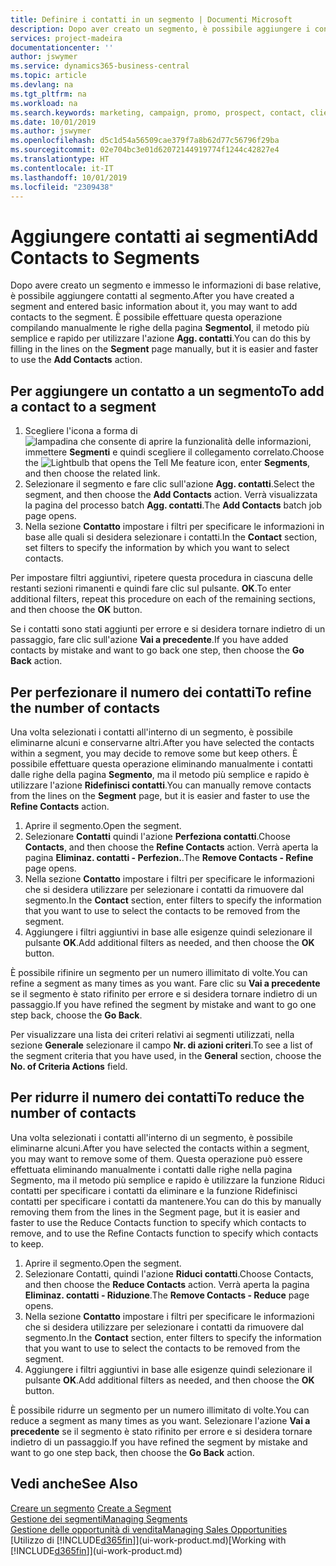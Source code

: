 ```yaml
---
title: Definire i contatti in un segmento | Documenti Microsoft
description: Dopo aver creato un segmento, è possibile aggiungere i contatti al segmento, ad esempio, come parte di una campagna di marketing mirata ai clienti o contatti specifici.
services: project-madeira
documentationcenter: ''
author: jswymer
ms.service: dynamics365-business-central
ms.topic: article
ms.devlang: na
ms.tgt_pltfrm: na
ms.workload: na
ms.search.keywords: marketing, campaign, promo, prospect, contact, client, customer
ms.date: 10/01/2019
ms.author: jswymer
ms.openlocfilehash: d5c1d54a56509cae379f7a8b62d77c56796f29ba
ms.sourcegitcommit: 02e704bc3e01d62072144919774f1244c42827e4
ms.translationtype: HT
ms.contentlocale: it-IT
ms.lasthandoff: 10/01/2019
ms.locfileid: "2309438"
---
```

# <a name="add-contacts-to-segments"></a><span data-ttu-id="9bbad-103">Aggiungere contatti ai segmenti</span><span class="sxs-lookup"><span data-stu-id="9bbad-103">Add Contacts to Segments</span></span>
<span data-ttu-id="9bbad-104">Dopo avere creato un segmento e immesso le informazioni di base relative, è possibile aggiungere contatti al segmento.</span><span class="sxs-lookup"><span data-stu-id="9bbad-104">After you have created a segment and entered basic information about it, you may want to add contacts to the segment.</span></span> <span data-ttu-id="9bbad-105">È possibile effettuare questa operazione compilando manualmente le righe della pagina **Segmentol**, il metodo più semplice e rapido per utilizzare l'azione **Agg. contatti**.</span><span class="sxs-lookup"><span data-stu-id="9bbad-105">You can do this by filling in the lines on the **Segment** page manually, but it is easier and faster to use the **Add Contacts** action.</span></span>

## <a name="to-add-a-contact-to-a-segment"></a><span data-ttu-id="9bbad-106">Per aggiungere un contatto a un segmento</span><span class="sxs-lookup"><span data-stu-id="9bbad-106">To add a contact to a segment</span></span>
1. <span data-ttu-id="9bbad-107">Scegliere l'icona a forma di ![lampadina che consente di aprire la funzionalità delle informazioni](media/ui-search/search_small.png "Informazioni sull'operazione che si desidera eseguire"), immettere **Segmenti** e quindi scegliere il collegamento correlato.</span><span class="sxs-lookup"><span data-stu-id="9bbad-107">Choose the ![Lightbulb that opens the Tell Me feature](media/ui-search/search_small.png "Tell me what you want to do") icon, enter **Segments**, and then choose the related link.</span></span>  
2. <span data-ttu-id="9bbad-108">Selezionare il segmento e fare clic sull'azione **Agg. contatti**.</span><span class="sxs-lookup"><span data-stu-id="9bbad-108">Select the segment, and then choose the **Add Contacts** action.</span></span> <span data-ttu-id="9bbad-109">Verrà visualizzata la pagina del processo batch **Agg. contatti**.</span><span class="sxs-lookup"><span data-stu-id="9bbad-109">The **Add Contacts** batch job page opens.</span></span>
3. <span data-ttu-id="9bbad-110">Nella sezione **Contatto** impostare i filtri per specificare le informazioni in base alle quali si desidera selezionare i contatti.</span><span class="sxs-lookup"><span data-stu-id="9bbad-110">In the **Contact** section, set filters to specify the information by which you want to select contacts.</span></span>

<span data-ttu-id="9bbad-111">Per impostare filtri aggiuntivi, ripetere questa procedura in ciascuna delle restanti sezioni rimanenti e quindi fare clic sul pulsante. **OK**.</span><span class="sxs-lookup"><span data-stu-id="9bbad-111">To enter additional filters, repeat this procedure on each of the remaining sections, and then choose the **OK** button.</span></span>

<span data-ttu-id="9bbad-112">Se i contatti sono stati aggiunti per errore e si desidera tornare indietro di un passaggio, fare clic sull'azione **Vai a precedente**.</span><span class="sxs-lookup"><span data-stu-id="9bbad-112">If you have added contacts by mistake and want to go back one step, then choose the **Go Back** action.</span></span>

## <a name="to-refine-the-number-of-contacts"></a><span data-ttu-id="9bbad-113">Per perfezionare il numero dei contatti</span><span class="sxs-lookup"><span data-stu-id="9bbad-113">To refine the number of contacts</span></span>
<span data-ttu-id="9bbad-114">Una volta selezionati i contatti all'interno di un segmento, è possibile eliminarne alcuni e conservarne altri.</span><span class="sxs-lookup"><span data-stu-id="9bbad-114">After you have selected the contacts within a segment, you may decide to remove some but keep others.</span></span> <span data-ttu-id="9bbad-115">È possibile effettuare questa operazione eliminando manualmente i contatti dalle righe della pagina **Segmento**, ma il metodo più semplice e rapido è utilizzare l'azione **Ridefinisci contatti**.</span><span class="sxs-lookup"><span data-stu-id="9bbad-115">You can manually remove contacts from the lines on the **Segment** page, but it is easier and faster to use the **Refine Contacts** action.</span></span>

1. <span data-ttu-id="9bbad-116">Aprire il segmento.</span><span class="sxs-lookup"><span data-stu-id="9bbad-116">Open the segment.</span></span>
2. <span data-ttu-id="9bbad-117">Selezionare **Contatti** quindi l'azione **Perfeziona contatti**.</span><span class="sxs-lookup"><span data-stu-id="9bbad-117">Choose **Contacts**, and then choose the **Refine Contacts** action.</span></span> <span data-ttu-id="9bbad-118">Verrà aperta la pagina **Eliminaz. contatti - Perfezion.**.</span><span class="sxs-lookup"><span data-stu-id="9bbad-118">The **Remove Contacts - Refine** page opens.</span></span>
3. <span data-ttu-id="9bbad-119">Nella sezione **Contatto** impostare i filtri per specificare le informazioni che si desidera utilizzare per selezionare i contatti da rimuovere dal segmento.</span><span class="sxs-lookup"><span data-stu-id="9bbad-119">In the **Contact** section, enter filters to specify the information that you want to use to select the contacts to be removed from the segment.</span></span>
4. <span data-ttu-id="9bbad-120">Aggiungere i filtri aggiuntivi in base alle esigenze quindi selezionare il pulsante **OK**.</span><span class="sxs-lookup"><span data-stu-id="9bbad-120">Add additional filters as needed, and then choose the **OK** button.</span></span>

<span data-ttu-id="9bbad-121">È possibile rifinire un segmento per un numero illimitato di volte.</span><span class="sxs-lookup"><span data-stu-id="9bbad-121">You can refine a segment as many times as you want.</span></span> <span data-ttu-id="9bbad-122">Fare clic su **Vai a precedente** se il segmento è stato rifinito per errore e si desidera tornare indietro di un passaggio.</span><span class="sxs-lookup"><span data-stu-id="9bbad-122">If you have refined the segment by mistake and want to go one step back, choose the **Go Back**.</span></span>

<span data-ttu-id="9bbad-123">Per visualizzare una lista dei criteri relativi ai segmenti utilizzati, nella sezione **Generale** selezionare il campo **Nr. di azioni criteri**.</span><span class="sxs-lookup"><span data-stu-id="9bbad-123">To see a list of the segment criteria that you have used, in the **General** section, choose the **No. of Criteria Actions** field.</span></span>

## <a name="to-reduce-the-number-of-contacts"></a><span data-ttu-id="9bbad-124">Per ridurre il numero dei contatti</span><span class="sxs-lookup"><span data-stu-id="9bbad-124">To reduce the number of contacts</span></span>
<span data-ttu-id="9bbad-125">Una volta selezionati i contatti all'interno di un segmento, è possibile eliminarne alcuni.</span><span class="sxs-lookup"><span data-stu-id="9bbad-125">After you have selected the contacts within a segment, you may want to remove some of them.</span></span> <span data-ttu-id="9bbad-126">Questa operazione può essere effettuata eliminando manualmente i contatti dalle righe nella pagina Segmento, ma il metodo più semplice e rapido è utilizzare la funzione Riduci contatti per specificare i contatti da eliminare e la funzione Ridefinisci contatti per specificare i contatti da mantenere.</span><span class="sxs-lookup"><span data-stu-id="9bbad-126">You can do this by manually removing them from the lines in the Segment page, but it is easier and faster to use the Reduce Contacts function to specify which contacts to remove, and to use the Refine Contacts function to specify which contacts to keep.</span></span>

1. <span data-ttu-id="9bbad-127">Aprire il segmento.</span><span class="sxs-lookup"><span data-stu-id="9bbad-127">Open the segment.</span></span>
2. <span data-ttu-id="9bbad-128">Selezionare Contatti, quindi l'azione **Riduci contatti**.</span><span class="sxs-lookup"><span data-stu-id="9bbad-128">Choose Contacts, and then choose the **Reduce Contacts** action.</span></span> <span data-ttu-id="9bbad-129">Verrà aperta la pagina **Eliminaz. contatti - Riduzione**.</span><span class="sxs-lookup"><span data-stu-id="9bbad-129">The **Remove Contacts - Reduce** page opens.</span></span>
3. <span data-ttu-id="9bbad-130">Nella sezione **Contatto** impostare i filtri per specificare le informazioni che si desidera utilizzare per selezionare i contatti da rimuovere dal segmento.</span><span class="sxs-lookup"><span data-stu-id="9bbad-130">In the **Contact** section, enter filters to specify the information that you want to use to select the contacts to be removed from the segment.</span></span>
4. <span data-ttu-id="9bbad-131">Aggiungere i filtri aggiuntivi in base alle esigenze quindi selezionare il pulsante **OK**.</span><span class="sxs-lookup"><span data-stu-id="9bbad-131">Add additional filters as needed, and then choose the **OK** button.</span></span>

<span data-ttu-id="9bbad-132">È possibile ridurre un segmento per un numero illimitato di volte.</span><span class="sxs-lookup"><span data-stu-id="9bbad-132">You can reduce a segment as many times as you want.</span></span> <span data-ttu-id="9bbad-133">Selezionare l'azione **Vai a precedente** se il segmento è stato rifinito per errore e si desidera tornare indietro di un passaggio.</span><span class="sxs-lookup"><span data-stu-id="9bbad-133">If you have refined the segment by mistake and want to go one step back, then choose the **Go Back** action.</span></span>

## <a name="see-also"></a><span data-ttu-id="9bbad-134">Vedi anche</span><span class="sxs-lookup"><span data-stu-id="9bbad-134">See Also</span></span>
<span data-ttu-id="9bbad-135">[Creare un segmento](marketing-how-create-segment.md) </span><span class="sxs-lookup"><span data-stu-id="9bbad-135">[Create a Segment](marketing-how-create-segment.md) </span></span>  
[<span data-ttu-id="9bbad-136">Gestione dei segmenti</span><span class="sxs-lookup"><span data-stu-id="9bbad-136">Managing Segments</span></span>](marketing-segments.md)  
[<span data-ttu-id="9bbad-137">Gestione delle opportunità di vendita</span><span class="sxs-lookup"><span data-stu-id="9bbad-137">Managing Sales Opportunities</span></span>](marketing-manage-sales-opportunities.md)  
<span data-ttu-id="9bbad-138">[Utilizzo di [!INCLUDE[d365fin](includes/d365fin_md.md)]](ui-work-product.md)</span><span class="sxs-lookup"><span data-stu-id="9bbad-138">[Working with [!INCLUDE[d365fin](includes/d365fin_md.md)]](ui-work-product.md)</span></span>  
